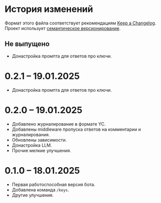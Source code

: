 # История изменений

Формат этого файла соответствует рекомендациям [Keep a Changelog](https://keepachangelog.com/ru/1.0.0/).
Проект использует [семантическое версионирование](http://semver.org/spec/v2.0.0.html).

## Не выпущено

- Донастройка промпта для ответов про ключи.

# 0.2.1 – 19.01.2025

- Донастройка промпта для ответов про ключи.

# 0.2.0 – 19.01.2025

- Добавлено журналирование в формате YC.
- Добавлены middleware пропуска ответов на комментарии и журналирования.
- Обновлены зависимости.
- Донастройка LLM.
- Прочие мелкие улучшения.

# 0.1.0 – 18.01.2025

- Первая работоспособная версия бота.
- Добавлена команда `/keys`.
- Другие улучшения.
